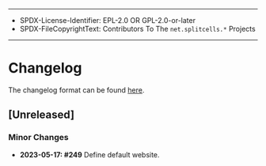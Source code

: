 ----
* SPDX-License-Identifier: EPL-2.0 OR GPL-2.0-or-later
* SPDX-FileCopyrightText: Contributors To The `net.splitcells.*` Projects
----
# Changelog
The changelog format can be found [here](../net.splitcells.network/src/main/md/net/splitcells/network/guidelines/changelog.md).
## [Unreleased]

### Minor Changes
* **2023-05-17: \#249** Define default website.
